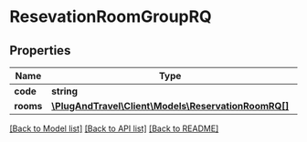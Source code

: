 # ResevationRoomGroupRQ

## Properties
Name | Type | Description | Notes
------------ | ------------- | ------------- | -------------
**code** | **string** |  | 
**rooms** | [**\PlugAndTravel\Client\Models\ReservationRoomRQ[]**](ReservationRoomRQ.md) |  | 

[[Back to Model list]](../README.md#documentation-for-models) [[Back to API list]](../README.md#documentation-for-api-endpoints) [[Back to README]](../README.md)


